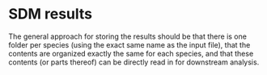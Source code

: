 SDM results
===========

The general approach for storing the results should be that 
there is one folder per species (using the exact same name
as the input file), that the contents are organized exactly
the same for each species, and that these contents (or parts
thereof) can be directly read in for downstream analysis.
